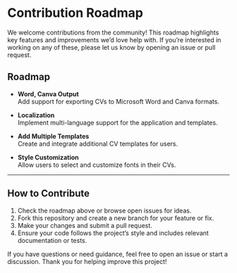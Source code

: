# Contribution Roadmap

We welcome contributions from the community! This roadmap highlights key features and improvements we’d love help with. If you’re interested in working on any of these, please let us know by opening an issue or pull request.

## Roadmap

- **Word, Canva Output**  
  Add support for exporting CVs to Microsoft Word and Canva formats.

- **Localization**  
  Implement multi-language support for the application and templates.

- **Add Multiple Templates**  
  Create and integrate additional CV templates for users.

- **Style Customization**  
  Allow users to select and customize fonts in their CVs.

---

## How to Contribute

1. Check the roadmap above or browse open issues for ideas.
2. Fork this repository and create a new branch for your feature or fix.
3. Make your changes and submit a pull request.
4. Ensure your code follows the project’s style and includes relevant documentation or tests.

If you have questions or need guidance, feel free to open an issue or start a discussion. Thank you for helping improve this project!